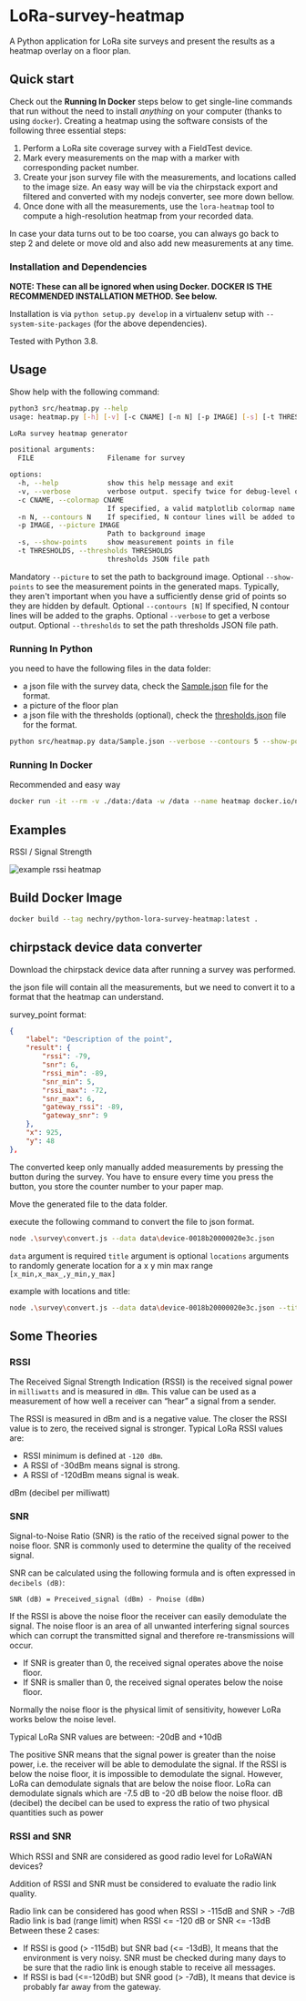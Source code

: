# LoRa-survey-heatmap

A Python application for LoRa site surveys and present
the results as a heatmap overlay on a floor plan.

## Quick start

Check out the **Running In Docker** steps below to get single-line commands that run without the need to install *anything* on your computer (thanks to using `docker`).
Creating a heatmap using the software consists of the following three essential steps:

1. Perform a LoRa site coverage survey with a FieldTest device.
2. Mark every measurements on the map with a marker with corresponding packet number.
3. Create your json survey file with the measurements, and locations called to the image size. An easy way will be via the chirpstack export and filtered and converted with my nodejs converter, see more down bellow.
4. Once done with all the measurements, use the `lora-heatmap` tool to compute a high-resolution heatmap from your recorded data.

In case your data turns out to be too coarse, you can always go back to step 2 and delete or move old and also add new measurements at any time.

### Installation and Dependencies

**NOTE: These can all be ignored when using Docker. DOCKER IS THE RECOMMENDED INSTALLATION METHOD. See below.**

Installation is via ``python setup.py develop`` in a virtualenv setup with ``--system-site-packages`` (for the above dependencies).

Tested with Python 3.8.

## Usage

Show help with the following command:

``` bash
python3 src/heatmap.py --help
usage: heatmap.py [-h] [-v] [-c CNAME] [-n N] [-p IMAGE] [-s] [-t THRESHOLDS] FILE

LoRa survey heatmap generator

positional arguments:
  FILE                  Filename for survey

options:
  -h, --help            show this help message and exit
  -v, --verbose         verbose output. specify twice for debug-level output.
  -c CNAME, --colormap CNAME
                        If specified, a valid matplotlib colormap name.
  -n N, --contours N    If specified, N contour lines will be added to the graphs
  -p IMAGE, --picture IMAGE
                        Path to background image
  -s, --show-points     show measurement points in file
  -t THRESHOLDS, --thresholds THRESHOLDS
                        thresholds JSON file path
```

Mandatory `--picture` to set the path to background image.
Optional `--show-points` to see the measurement points in the generated maps. Typically, they aren't important when you have a sufficiently dense grid of points so they are hidden by default.
Optional `--contours [N]` If specified, N contour lines will be added to the graphs.
Optional `--verbose` to get a verbose output.
Optional `--thresholds` to set the path thresholds JSON file path.

### Running In Python

you need to have the following files in the data folder:

* a json file with the survey data, check the [Sample.json](data/Sample.json) file for the format.
* a picture of the floor plan
* a json file with the thresholds (optional), check the [thresholds.json](data/thresholds.json) file for the format.

```bash
python src/heatmap.py data/Sample.json --verbose --contours 5 --show-points --picture data/floorplan_marks.png --thresholds data/thresholds.json
```

### Running In Docker

Recommended and easy way

```bash
docker run -it --rm -v ./data:/data -w /data --name heatmap docker.io/nechry/python-lora-survey-heatmap:latest bash -c "python /app/heatmap.py Sample.json --verbose --contours 5 --show-points --picture MapSample.jpg  --thresholds thresholds.json"
```

## Examples

RSSI / Signal Strength

![example rssi heatmap](examples/Sample_signal_quality.png)

## Build Docker Image

```bash
docker build --tag nechry/python-lora-survey-heatmap:latest .
```

## chirpstack device data converter

Download the chirpstack device data after running a survey was performed.

the json file will contain all the measurements, but we need to convert it to a format that the heatmap can understand.

survey_point format:

```json
{
    "label": "Description of the point",
    "result": {
        "rssi": -79,
        "snr": 6,
        "rssi_min": -89,
        "snr_min": 5,
        "rssi_max": -72,
        "snr_max": 6,
        "gateway_rssi": -89,
        "gateway_snr": 9
    },
    "x": 925,
    "y": 48
},
```

The converted keep only manually added measurements by pressing the button during the survey.
You have to ensure every time you press the button, you store the counter number to your paper map.

Move the generated file to the data folder.

execute the following command to convert the file to json format.

```bash
node .\survey\convert.js --data data\device-0018b20000020e3c.json
```

`data` argument is required
`title` argument is optional
`locations` arguments to randomly generate location for a x y min max range `[x_min,x_max_,y_min,y_max]`

example with locations and title:

```bash
node .\survey\convert.js --data data\device-0018b20000020e3c.json --title Sample --locations [500,2000,100,1500] 
```

## Some Theories

### RSSI

The Received Signal Strength Indication (RSSI) is the received signal power in `milliwatts` and is measured in `dBm`. This value can be used as a measurement of how well a receiver can “hear” a signal from a sender.

The RSSI is measured in dBm and is a negative value. The closer the RSSI value is to zero, the received signal is stronger.
Typical LoRa RSSI values are:

* RSSI minimum is defined at `-120 dBm`.
* A RSSI of -30dBm means signal is strong.
* A RSSI of -120dBm means signal is weak.

dBm (decibel per milliwatt)

### SNR

Signal-to-Noise Ratio (SNR) is the ratio of the received signal power to the noise floor. SNR is commonly used to determine the quality of the received signal.

SNR can be calculated using the following formula and is often expressed in `decibels (dB)`:

`SNR (dB) = Preceived_signal (dBm) - Pnoise (dBm)`

If the RSSI is above the noise floor the receiver can easily demodulate the signal. The noise floor is an area of all unwanted interfering signal sources which can corrupt the transmitted signal and therefore re-transmissions will occur.

* If SNR is greater than 0, the received signal operates above the noise floor.
* If SNR is smaller than 0, the received signal operates below the noise floor.

Normally the noise floor is the physical limit of sensitivity, however LoRa works below the noise level.

Typical LoRa SNR values are between: -20dB and +10dB

The positive SNR means that the signal power is greater than the noise power, i.e. the receiver will be able to demodulate the signal.
If the RSSI is below the noise floor, it is impossible to demodulate the signal. However, LoRa can demodulate signals that are below the noise floor. LoRa can demodulate signals which are -7.5 dB to -20 dB below the noise floor.
dB (decibel) the decibel can be used to express the ratio of two physical quantities such as power

### RSSI and SNR

Which RSSI and SNR are considered as good radio level for LoRaWAN devices?

Addition of RSSI and SNR must be considered to evaluate the radio link quality.

Radio link can be considered has good when RSSI > -115dB and SNR > -7dB
Radio link is bad (range limit) when RSSI <= -120 dB or SNR <= -13dB
Between these 2 cases:

* If RSSI is good (> -115dB) but SNR bad (<= -13dB),
It means that the environment is very noisy.
SNR must be checked during many days to be sure that the radio link is enough stable to receive all messages.
* If RSSI is bad (<=-120dB) but SNR good (> -7dB),
It means that device is probably far away from the gateway.
